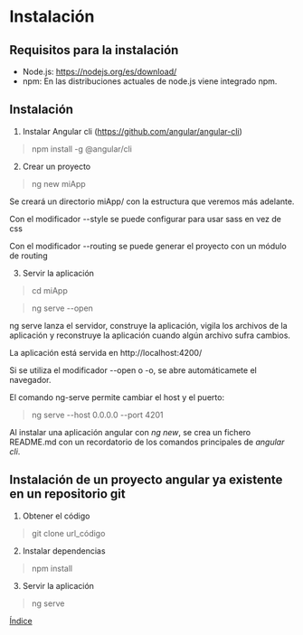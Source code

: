 # Instalación

## Requisitos para la instalación

* Node.js: https://nodejs.org/es/download/
* npm: En las distribuciones actuales de node.js viene integrado npm.

## Instalación

1. Instalar Angular cli (https://github.com/angular/angular-cli)

> npm install -g @angular/cli

2. Crear un proyecto

> ng new miApp

Se creará un directorio miApp/ con la estructura que veremos más adelante.

Con el modificador --style se puede configurar para usar sass en vez de css

Con el modificador --routing se puede generar el proyecto con un módulo de routing

3. Servir la aplicación

> cd miApp

> ng serve --open

ng serve lanza el servidor, construye la aplicación, vigila los archivos de la aplicación y reconstruye la aplicación cuando algún archivo sufra cambios.

La aplicación está servida en http://localhost:4200/

Si se utiliza el modificador --open o -o, se abre automáticamete el navegador.

El comando ng-serve permite cambiar el host y el puerto:

> ng serve --host 0.0.0.0 --port 4201

Al instalar una aplicación angular con *ng new*, se crea un fichero README.md con un recordatorio de los comandos principales de *angular cli*. 

## Instalación de un proyecto angular ya existente en un repositorio git

1. Obtener el código

> git clone url_código

2. Instalar dependencias

> npm install

3. Servir la aplicación

> ng serve


[Índice](index.md)
